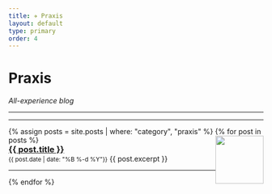 ```yaml
---
title: ✈️ Praxis
layout: default
type: primary
order: 4
---
```


# Praxis 

*All-experience blog*

***
***

<ul style="padding-left: 0;">
{% assign posts = site.posts | where: "category", "praxis" %}
{% for post in posts %}
<img style="height: 95px; float: right;" src="{{ post.cover }}">
    <h3 style="margin : 0"><a href="{{ post.url }}">{{ post.title }}</a></h3>
    <small style="margin : 0">{{ post.date | date: "%B %-d %Y"}}</small>
    <t style="margin : 0">{{ post.excerpt }} </t>
    <hr/>
{% endfor %}
</ul>